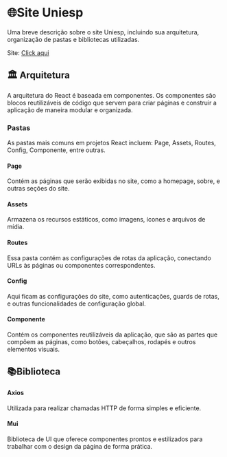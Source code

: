 
# 🌐Site Uniesp

Uma breve descrição sobre o site Uniesp, incluindo sua arquitetura, organização de pastas e bibliotecas utilizadas.

Site: [Click aqui](https://github.com/a-mandaflores/site_uniesp_kelson/tree/main)


## 🏛️ Arquitetura

A arquitetura do React é baseada em componentes.
Os componentes são blocos reutilizáveis de código que servem para criar páginas e construir a aplicação de maneira modular e organizada.

### Pastas

As pastas mais comuns em projetos React incluem:
Page, Assets, Routes, Config, Componente, entre outras.

#### Page
Contém as páginas que serão exibidas no site, como a homepage, sobre, e outras seções do site.

#### Assets

Armazena os recursos estáticos, como imagens, ícones e arquivos de mídia.

#### Routes
Essa pasta contém as configurações de rotas da aplicação, conectando URLs às páginas ou componentes correspondentes.

#### Config 
Aqui ficam as configurações do site, como autenticações, guards de rotas, e outras funcionalidades de configuração global.

#### Componente
Contém os componentes reutilizáveis da aplicação, que são as partes que compõem as páginas, como botões, cabeçalhos, rodapés e outros elementos visuais.



## 📚Biblioteca 


#### Axios
Utilizada para realizar chamadas HTTP de forma simples e eficiente.

#### Mui 
Biblioteca de UI que oferece componentes prontos e estilizados para trabalhar com o design da página de forma prática.

